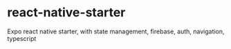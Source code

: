 # react-native-starter

Expo react native starter, with state management, firebase, auth, navigation, typescript
